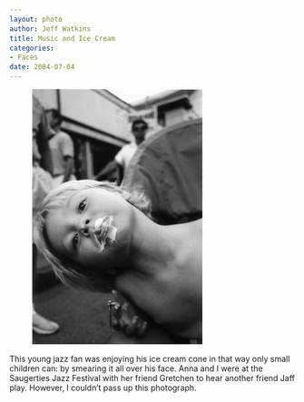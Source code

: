 ```yaml
--- 
layout: photo
author: Jeff Watkins
title: Music and Ice Cream
categories: 
- Faces
date: 2004-07-04
---
```


<figure><img class="photo" src="/photos/saugerties-2.jpg"></figure>

This young jazz fan was enjoying his ice cream cone in that way only small
children can: by smearing it all over his face. Anna and I were at the
Saugerties Jazz Festival with her friend Gretchen to hear another friend Jaff
play. However, I couldn’t pass up this photograph.

